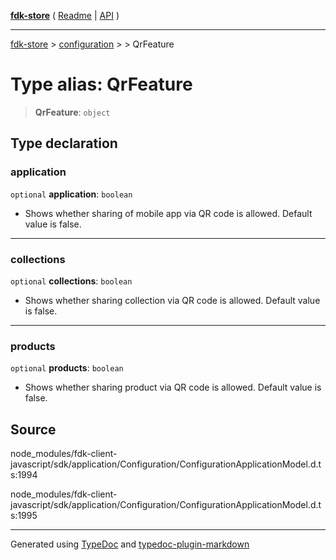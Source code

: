 [**fdk-store**](../../../README.md) ( [Readme](../../../README.md) \| [API](../../../API.md) )

---

[fdk-store](../../../API.md) > [configuration](../../README.md) > [<internal>](../README.md) > QrFeature

# Type alias: QrFeature

> **QrFeature**: `object`

## Type declaration

### application

`optional` **application**: `boolean`

- Shows whether sharing of mobile app via
  QR code is allowed. Default value is false.

---

### collections

`optional` **collections**: `boolean`

- Shows whether sharing collection via QR
  code is allowed. Default value is false.

---

### products

`optional` **products**: `boolean`

- Shows whether sharing product via QR code is
  allowed. Default value is false.

## Source

node_modules/fdk-client-javascript/sdk/application/Configuration/ConfigurationApplicationModel.d.ts:1994

node_modules/fdk-client-javascript/sdk/application/Configuration/ConfigurationApplicationModel.d.ts:1995

---

Generated using [TypeDoc](https://typedoc.org/) and [typedoc-plugin-markdown](https://www.npmjs.com/package/typedoc-plugin-markdown)
